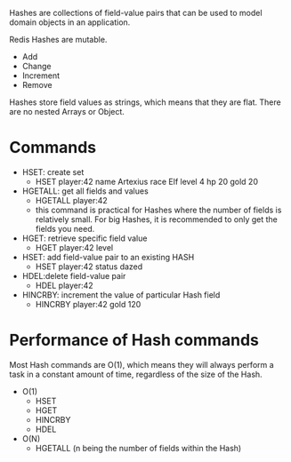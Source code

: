 Hashes are collections of field-value pairs that can be used to model domain objects in an application.

Redis Hashes are mutable.
* Add
* Change
* Increment
* Remove

Hashes store field values as strings, which means that they are flat. There are no nested Arrays or Object.

# Commands
* HSET: create set
	* HSET player:42 name Artexius race Elf level 4 hp 20 gold 20
* HGETALL: get all fields and values
	* HGETALL player:42
	* this command is practical for Hashes where the number of fields is relatively small. For big Hashes, it is recommended to only get the fields you need.
* HGET: retrieve specific field value
	* HGET player:42 level
* HSET: add field-value pair to an existing HASH
	* HSET player:42 status dazed
* HDEL:delete field-value pair
	* HDEL player:42 
* HINCRBY: increment the value of particular Hash field
	* HINCRBY player:42 gold 120

# Performance of Hash commands
Most Hash commands are O(1), which means they will always perform a task in a constant amount of time, regardless of the size of the Hash.

* O(1)
	* HSET
	* HGET
	* HINCRBY
	* HDEL
* O(N)
	* HGETALL (n being the number of fields within the Hash)
